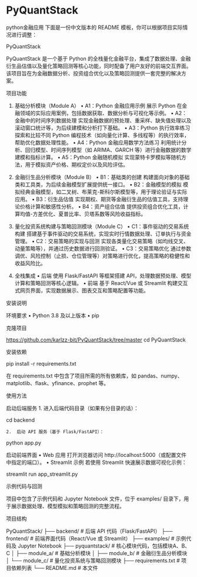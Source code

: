 # PyQuantStack
python金融应用
下面是一份中文版本的 README 模板，你可以根据项目实际情况进行调整：

PyQuantStack

PyQuantStack 是一个基于 Python 的全栈量化金融平台，集成了数据处理、金融衍生品估值以及量化策略回测等核心功能，同时配备了用户友好的前端交互界面。该项目旨在为金融数据分析、投资组合优化以及策略回测提供一套完整的解决方案。

项目功能

1. 基础分析模块（Module A）
	•	A1：Python 金融应用示例
展示 Python 在金融领域的实际应用案例，包括数据获取、数据分析与可视化等示例。
	•	A2：金融中的时间序列数据处理
实现金融数据的预处理、重采样、缺失值处理以及滚动窗口统计等，为后续建模和分析打下基础。
	•	A3：Python 执行效率练习
探索和比较不同 Python 编程技术（如向量化计算、多线程等）的执行效率，帮助优化数据处理性能。
	•	A4：Python 金融应用数学方法练习
利用统计分析、回归模型、时间序列模型（如 ARIMA、GARCH 等）进行金融数据的数学建模和指标计算。
	•	A5：Python 金融随机模拟
实现蒙特卡罗模拟等随机方法，用于模拟资产价格、期权定价以及风险评估。

2. 金融衍生品分析模块（Module B）
	•	B1：基础类的创建
构建面向对象的基础类和工具类，为后续金融模型扩展提供统一接口。
	•	B2：金融模型的模拟
模拟经典金融模型，如二叉树、布莱克-斯科尔斯模型等，用于理论验证与实际应用。
	•	B3：衍生品估值
实现期权、期货等金融衍生品的估值工具，支持理论价格计算和敏感性分析。
	•	B4：资产组合估值
提供投资组合优化工具，计算均值-方差优化、夏普比率、贝塔系数等风险收益指标。

3. 量化投资系统构建与策略回测模块（Module C）
	•	C1：事件驱动的交易系统构建
搭建基于事件驱动的交易系统，实现实时行情数据处理、订单执行与资金管理。
	•	C2：交易策略的实现与回测
实现各类量化交易策略（如均线交叉、动量策略等），并通过历史数据进行回测验证。
	•	C3：交易策略优化
通过参数调优、风险控制（止损、仓位管理等）对策略进行优化，提高策略的稳健性和收益风险比。

4. 全栈集成
	•	后端
使用 Flask/FastAPI 等框架搭建 API，处理数据预处理、模型计算和策略回测等核心逻辑。
	•	前端
基于 React/Vue 或 Streamlit 构建交互式网页界面，实现数据展示、图表交互和策略配置等功能。

安装说明

环境要求
	•	Python 3.8 及以上版本
	•	pip

克隆项目

https://github.com/karlzz-bit/PyQuantStack/tree/master
cd PyQuantStack

安装依赖

pip install -r requirements.txt

在 requirements.txt 中包含了项目所需的所有依赖库，如 pandas、numpy、matplotlib、flask、yfinance、prophet 等。

使用方法

启动后端服务
	1.	进入后端代码目录（如果有分目录的话）：

cd backend


	2.	启动 API 服务（基于 Flask/FastAPI）：

python app.py



启动前端界面
	•	Web 应用
打开浏览器访问 http://localhost:5000（或配置文件中指定的端口）。
	•	Streamlit 示例
若使用 Streamlit 快速展示数据可视化示例：

streamlit run app_streamlit.py



示例代码与回测

项目中包含了示例代码和 Jupyter Notebook 文件，位于 examples/ 目录下，用于展示数据处理、模型模拟和策略回测的完整流程。

项目结构

PyQuantStack/
├── backend/               # 后端 API 代码（Flask/FastAPI）
├── frontend/              # 前端界面代码（React/Vue 或 Streamlit）
├── examples/              # 示例代码及 Jupyter Notebook
├── pyquantstack/          # 核心模块代码，包括模块A、B、C
│   ├── module_a/         # 基础分析模块
│   ├── module_b/         # 金融衍生品分析模块
│   └── module_c/         # 量化投资系统与策略回测模块
├── requirements.txt       # 项目依赖列表
└── README.md              # 本文件
